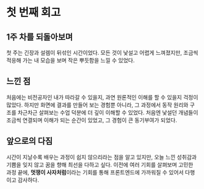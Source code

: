 # 첫 번째 회고

## 1주 차를 되돌아보며

첫 주는 긴장과 설렘이 뒤섞인 시간이었다. 모든 것이 낯설고 어렵게 느껴졌지만, 조금씩 적응해 가는 내 모습을 보며 작은 뿌듯함을 느낄 수 있었다.

## 느낀 점

처음에는 비전공자인 내가 따라갈 수 있을지, 과연 원론적인 이해를 할 수 있을지 걱정이 많았다. 하지만 화면에 결과를 만들어 보는 경험뿐 아니라, 그 과정에서 동작 원리와 구조를 차근차근 살펴보는 수업 덕분에 더 깊이 이해할 수 있었다. 처음엔 낯설던 개념들이 조금씩 연결되며 이해가 되는 순간이 있었고, 그 경험이 큰 동기부여가 되었다.

## 앞으로의 다짐

시간이 지날수록 배우는 과정이 쉽지 않으리라는 점을 알고 있지만, 오늘 느낀 성취감과 기쁨을 잊지 않고 꿈을 향해 최선을 다하고 싶다. 이전에 여러 기회를 살펴보며 고민한 과정 끝에, **멋쟁이 사자처럼**이라는 기회를 통해 프론트엔드에 가까워질 수 있어서 다행이고 감사하다.

